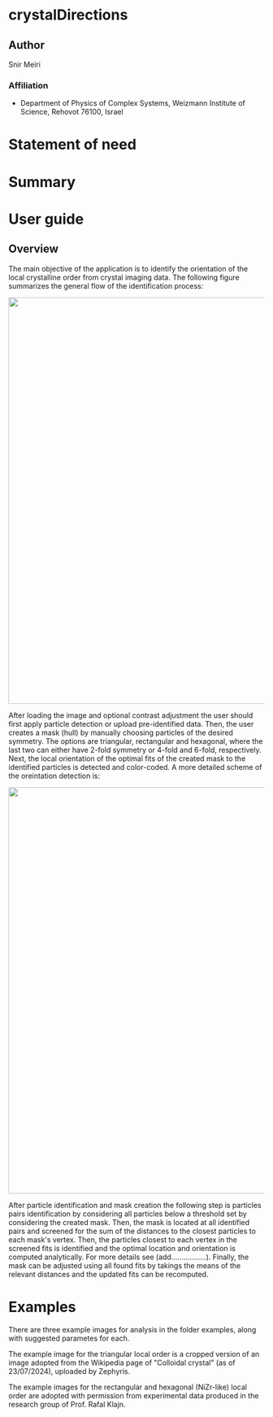 # crystalDirections
## Author
Snir Meiri
### Affiliation
- Department of Physics of Complex Systems, Weizmann Institute of Science, Rehovot 76100, Israel 
# Statement of need

# Summary

# User guide

## Overview
The main objective of the application is to identify the orientation of the local crystalline order from crystal imaging data.
The following figure summarizes the general flow of the identification process:

<img src="https://github.com/SnirMeiri/crystalDirections/blob/main/User%20guide%20images/over1.png" width="800">

After loading the image and optional contrast adjustment the user should first apply particle detection or upload pre-identified data. Then, the user creates a mask (hull) by manually choosing particles of the desired symmetry. The options are triangular, rectangular and hexagonal, where the last two can either have 2-fold symmetry or 4-fold and 6-fold, respectively. Next, the local orientation of the optimal fits of the created mask to the identified particles is detected and color-coded. A more detailed scheme of the oreintation detection is:

<img src="https://github.com/SnirMeiri/crystalDirections/blob/main/User%20guide%20images/over2.png" width="800">

After particle identification and mask creation the following step is particles pairs identification by considering all particles below a threshold set by considering the created mask. Then, the mask is located at all identified pairs and screened for the sum of the distances to the closest particles to each mask's vertex. Then, the particles closest to each vertex in the screened fits is identified and the optimal location and orientation is computed analytically. For more details see (add.................). Finally, the mask can be adjusted using all found fits by takings the means of the relevant distances and the updated fits can be recomputed.  

# Examples
There are three example images for analysis in the folder examples, along with suggested parametes for each. 

The example image for the triangular local order is a cropped version of an image adopted from the Wikipedia page of "Colloidal crystal" (as of 23/07/2024), uploaded by Zephyris.

The example images for the rectangular and hexagonal (NiZr-like) local order are adopted with permission from experimental data produced in the research group of Prof. Rafal Klajn. 
